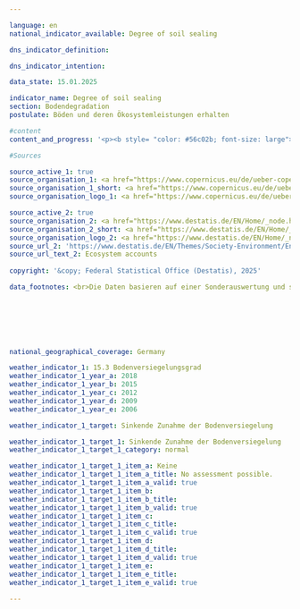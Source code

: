 ```yaml
---

language: en        
national_indicator_available: Degree of soil sealing        

dns_indicator_definition:         

dns_indicator_intention:         

data_state: 15.01.2025        

indicator_name: Degree of soil sealing        
section: Bodendegradation        
postulate: Böden und deren Ökosystemleistungen erhalten        

#content         
content_and_progress: '<p><b style= "color: #56c02b; font-size: large">15.3&nbsp;Bodenversiegelungsgrad</b><br><br>The artificial sealing of soil surfaces leads to a deterioration of natural soil functions. In addition to impacts on biodiversity, the microclimate, and soil fauna, sealed surfaces prevent precipitation water from seeping into the ground, which can contribute to a drop in the groundwater level and overload the drainage system during heavy rainfall events.<br><br>An area is considered sealed if it is built on, covered with concrete, asphalt, paved, or otherwise permanently impermeable to water. Sealed surfaces are found primarily in residential areas, on traffic areas, and in industrial and commercial areas. Sealed parts of areas such as allotments, cemeteries, sports and recreation areas, or campsites are also included.<br><br>Unsealed areas include, among others, construction sites (provided there is no visible development), mines, quarries, peat extraction areas, sand pits, as well as natural, artificial, and cultivated vegetated areas, unplanted or sparsely vegetated areas, agricultural fields and arable land, vineyards, orchards, and all types of lawns used for sports, as well as forests. Glacier, snow, and water surfaces are also considered unsealed areas.<br><br>The indicator is calculated based on data from the European Copernicus program. Satellite data is automatically evaluated to create the dataset, with the proportion of sealed area determined for each area cell under consideration and then the average value calculated for Germany as a whole. The dataset is based exclusively on information derived from remote sensing of the Earth"s surface. Information from cadastral records or similar sources is not included in the dataset.<br><br>This approach can lead to inaccuracies, as sealed areas may not be identified as such, for example, if they are located under a closed canopy. The opposite effect occurs with ground-mounted photovoltaic systems (solar parks), which are recorded as sealed areas even though they are generally built on unsealed soil. Railway ballast areas cannot be clearly classified methodically. Within urban areas, these areas cannot be clearly distinguished from other infrastructure areas based on remote sensing data and are therefore classified as sealed areas, whereas outside urban areas they are considered unsealed areas.<br><br>The indicator represents only the proportion of sealed areas. It does not take into account the extent to which the unsealed area has the desired properties regarding water permeability. Thus, areas that are naturally almost impermeable to water, such as rocky, loamy, and clay soils, are counted as unsealed areas. This also applies to agricultural land, which can be heavily compacted, at least temporarily, due to intensive machine traffic.<br><br>In 2006&nbsp;and 2009, the degree of sealing was 4.2% of Germany"s total area and increased only marginally to 4.3% by 2015. In 2018, the degree of soil sealing was 5.2%. However, this increase is less the result of an actual increase. Rather, the analysis from 2018&nbsp;onwards is based on significantly higher-resolution satellite images, which allows for a more spatially detailed and realistic assessment of soil sealing.<br><br>Particularly in residential areas, soil sealing not only has a significant impact on the provision potential, but also on the direct demand for various ecosystem services such as local cooling. Therefore, in the <a href="https://www.destatis.de/DE/Themen/Gesellschaft-Umwelt/Umwelt/UGR/oekosystemgesamtrechnungen/_inhalt.html">Ecosystem Accounts</a>, the Federal Statistical Office calculates soil sealing separately for residential areas and transport infrastructure areas (Ecosystem Department A01&nbsp;of the Area Balance of Ecosystems). In 2018, the degree of soil sealing on these areas was 42.5%.<br><br>Due to the significantly higher spatial resolution of the satellite data from 2018&nbsp;onwards, a meaningful interpretation over time using previous results is not possible. Therefore, the politically defined goal of reducing the increase in soil sealing cannot yet be assessed.</p>'                

#Sources        

source_active_1: true
source_organisation_1: <a href="https://www.copernicus.eu/de/ueber-copernicus" target="_blank" onclick="return confirm_alert('X', 'En')">X</a>
source_organisation_1_short: <a href="https://www.copernicus.eu/de/ueber-copernicus" target="_blank" onclick="return confirm_alert('X', 'En')">X</a>
source_organisation_logo_1: <a href="https://www.copernicus.eu/de/ueber-copernicus" target="_blank" onclick="return confirm_alert('X', 'En')"><img src="https://dnsTestEnvironment.github.io/site/public/OrgImgEn/cop.png" alt="X" title=" Click here to visit the homepage of the organizationX" style="height:60px; width:148px; border:transparent"/></a>

source_active_2: true
source_organisation_2: <a href="https://www.destatis.de/EN/Home/_node.html" target="_blank">Federal Statistical Office</a>
source_organisation_2_short: <a href="https://www.destatis.de/EN/Home/_node.html" target="_blank">Federal Statistical Office</a>
source_organisation_logo_2: <a href="https://www.destatis.de/EN/Home/_node.html" target="_blank"><img src="https://dnsTestEnvironment.github.io/site/public/OrgImgEn/destatis.png" alt="Federal Statistical Office" title=" Click here to visit the homepage of the organizationFederal Statistical Office" style="height:60px; width:148px; border:transparent"/></a>
source_url_2: 'https://www.destatis.de/EN/Themes/Society-Environment/Environment/Environmental-Economic-Accounting/ecosystem-account/_node.html'
source_url_text_2: Ecosystem accounts
        
copyright: '&copy; Federal Statistical Office (Destatis), 2025'        

data_footnotes: <br>Die Daten basieren auf einer Sonderauswertung und sind nicht öffentlich zugänglich.<br>• Seit dem Berichtsjahr 2018&nbsp;liegen Daten in einer höheren Auflösung vor, so dass die Bodenversiegelung ab 2018&nbsp;räumlich detaillierter und realistischer abgebildet wird. Dadurch ist eine Vergleichbarkeit mit den Vorjahren nur eingeschränkt möglich (Zeitreihenbruch).        

        

        

                

national_geographical_coverage: Germany        

weather_indicator_1: 15.3 Bodenversiegelungsgrad
weather_indicator_1_year_a: 2018
weather_indicator_1_year_b: 2015
weather_indicator_1_year_c: 2012
weather_indicator_1_year_d: 2009
weather_indicator_1_year_e: 2006

weather_indicator_1_target: Sinkende Zunahme der Bodenversiegelung

weather_indicator_1_target_1: Sinkende Zunahme der Bodenversiegelung
weather_indicator_1_target_1_category: normal

weather_indicator_1_target_1_item_a: Keine
weather_indicator_1_target_1_item_a_title: No assessment possible.
weather_indicator_1_target_1_item_a_valid: true
weather_indicator_1_target_1_item_b: 
weather_indicator_1_target_1_item_b_title: 
weather_indicator_1_target_1_item_b_valid: true
weather_indicator_1_target_1_item_c: 
weather_indicator_1_target_1_item_c_title: 
weather_indicator_1_target_1_item_c_valid: true
weather_indicator_1_target_1_item_d: 
weather_indicator_1_target_1_item_d_title: 
weather_indicator_1_target_1_item_d_valid: true
weather_indicator_1_target_1_item_e: 
weather_indicator_1_target_1_item_e_title: 
weather_indicator_1_target_1_item_e_valid: true        
        
---
```


